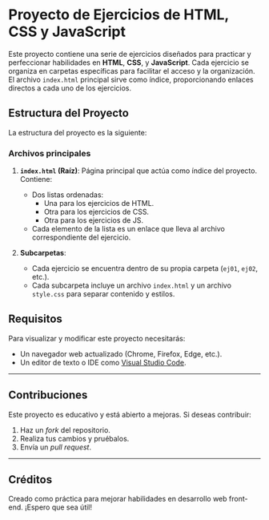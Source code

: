 # Proyecto de Ejercicios de HTML, CSS y JavaScript

Este proyecto contiene una serie de ejercicios diseñados para practicar y perfeccionar habilidades en **HTML**, **CSS**, y **JavaScript**. Cada ejercicio se organiza en carpetas específicas para facilitar el acceso y la organización. El archivo `index.html` principal sirve como índice, proporcionando enlaces directos a cada uno de los ejercicios.

## Estructura del Proyecto

La estructura del proyecto es la siguiente:

### Archivos principales

1. **`index.html` (Raíz)**: Página principal que actúa como índice del proyecto. Contiene:
   - Dos listas ordenadas:
     - Una para los ejercicios de HTML.
     - Otra para los ejercicios de CSS.
     - Otra para los ejercicios de JS.
   - Cada elemento de la lista es un enlace que lleva al archivo correspondiente del ejercicio.

2. **Subcarpetas**: 
   - Cada ejercicio se encuentra dentro de su propia carpeta (`ej01`, `ej02`, etc.).
   - Cada subcarpeta incluye un archivo `index.html` y un archivo `style.css` para separar contenido y estilos.


## Requisitos

Para visualizar y modificar este proyecto necesitarás:
- Un navegador web actualizado (Chrome, Firefox, Edge, etc.).
- Un editor de texto o IDE como [Visual Studio Code](https://code.visualstudio.com/).

---

## Contribuciones

Este proyecto es educativo y está abierto a mejoras. Si deseas contribuir:
1. Haz un *fork* del repositorio.
2. Realiza tus cambios y pruébalos.
3. Envía un *pull request*.

---

## Créditos

Creado como práctica para mejorar habilidades en desarrollo web front-end. ¡Espero que sea útil!
